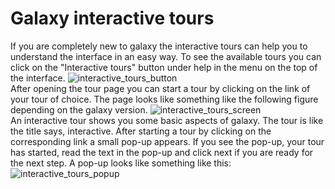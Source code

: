 # Galaxy interactive tours
If you are completely new to galaxy the interactive tours can help you to understand the interface in an easy way. To see the available tours you can click on the "Interactive tours" button under help in the menu on the top of the interface.
![interactive_tours_button](https://github.com/naturalis/naturalis-galaxy-tutorials/blob/master/Galaxy%20interactive%20tours/img/interactive_tours_menu.jpg)
<br />
After opening the tour page you can start a tour by clicking on the link of your tour of choice. The page looks like something like the following figure depending on the galaxy version.
![interactive_tours_screen](https://github.com/naturalis/naturalis-galaxy-tutorials/blob/master/Galaxy%20interactive%20tours/img/interactive_tours_screen.jpg)
<br />
An interactive tour shows you some basic aspects of galaxy. The tour is like the title says, interactive. After starting a tour by clicking on the corresponding link a small pop-up appears. If you see the pop-up, your tour has started, read the text in the pop-up and click next if you are ready for the next step. A pop-up looks like something like this:
![interactive_tours_popup](https://github.com/naturalis/naturalis-galaxy-tutorials/blob/master/Galaxy%20interactive%20tours/img/interactive_tours_popup.jpg)
